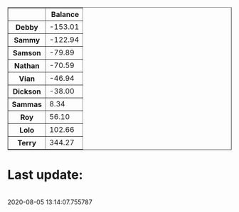 <table border="1" class="dataframe">
  <thead>
    <tr style="text-align: right;">
      <th></th>
      <th>Balance</th>
    </tr>
  </thead>
  <tbody>
    <tr>
      <th>Debby</th>
      <td>-153.01</td>
    </tr>
    <tr>
      <th>Sammy</th>
      <td>-122.94</td>
    </tr>
    <tr>
      <th>Samson</th>
      <td>-79.89</td>
    </tr>
    <tr>
      <th>Nathan</th>
      <td>-70.59</td>
    </tr>
    <tr>
      <th>Vian</th>
      <td>-46.94</td>
    </tr>
    <tr>
      <th>Dickson</th>
      <td>-38.00</td>
    </tr>
    <tr>
      <th>Sammas</th>
      <td>8.34</td>
    </tr>
    <tr>
      <th>Roy</th>
      <td>56.10</td>
    </tr>
    <tr>
      <th>Lolo</th>
      <td>102.66</td>
    </tr>
    <tr>
      <th>Terry</th>
      <td>344.27</td>
    </tr>
  </tbody>
</table><H1>Last update:</h1><br>2020-08-05 13:14:07.755787